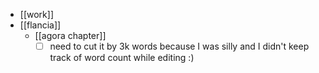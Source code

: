- [[work]]
- [[flancia]]
  - [[agora chapter]]
    - [ ] need to cut it by 3k words because I was silly and I didn't keep track of word count while editing :)
